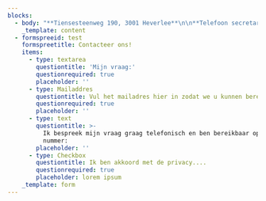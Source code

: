 ```yaml
---
blocks:
  - body: "**Tiensesteenweg 190, 3001 Heverlee**\n\n**Telefoon secretariaat:\_+32 16 25 04 59**\n\nE-mail:\_[franciscusheverlee@gmail.com](mailto:franciscusheverlee@gmail.com)\n"
    _template: content
  - formspreeid: test
    formspreetitle: Contacteer ons!
    items:
      - type: textarea
        questiontitle: 'Mijn vraag:'
        questionrequired: true
        placeholder: ''
      - type: Mailaddres
        questiontitle: Vul het mailadres hier in zodat we u kunnen bereiken
        questionrequired: true
        placeholder: ''
      - type: text
        questiontitle: >-
          Ik bespreek mijn vraag graag telefonisch en ben bereikbaar op het
          nummer:
        placeholder: ''
      - type: Checkbox
        questiontitle: Ik ben akkoord met de privacy....
        questionrequired: true
        placeholder: lorem ipsum
    _template: form
---
```


